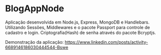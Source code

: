 # BlogAppNode

Aplicação desenvolvida em Node.js, Express, MongoDB e Handlebars.
Utilizando Sessões, Middlewares e o pacote Passport para controle de cadastro e login.
Criptografia(Hash) de senha através do pacote Bcryptjs.

Demonstração da aplicação: https://www.linkedin.com/posts/activity-6689146186030444544-Bswe
